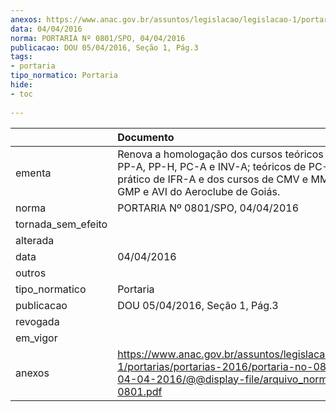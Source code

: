 ```yaml
---
anexos: https://www.anac.gov.br/assuntos/legislacao/legislacao-1/portarias/portarias-2016/portaria-no-0801-spo-04-04-2016/@@display-file/arquivo_norma/PA2016-0801.pdf
data: 04/04/2016
norma: PORTARIA Nº 0801/SPO, 04/04/2016
publicacao: DOU 05/04/2016, Seção 1, Pág.3
tags:
- portaria
tipo_normatico: Portaria
hide: 
- toc 
 
---
```


|                    | Documento                                                                                                                                                                                     |
|:-------------------|:----------------------------------------------------------------------------------------------------------------------------------------------------------------------------------------------|
| ementa             | Renova a homologação dos cursos teóricos e práticos de PP-A, PP-H, PC-A e INV-A; teóricos de PC-H e PLA-A; prático de IFR-A e dos cursos de CMV e MMA – CEL, GMP e AVI do Aeroclube de Goiás. |
| norma              | PORTARIA Nº 0801/SPO, 04/04/2016                                                                                                                                                              |
| tornada_sem_efeito |                                                                                                                                                                                               |
| alterada           |                                                                                                                                                                                               |
| data               | 04/04/2016                                                                                                                                                                                    |
| outros             |                                                                                                                                                                                               |
| tipo_normatico     | Portaria                                                                                                                                                                                      |
| publicacao         | DOU 05/04/2016, Seção 1, Pág.3                                                                                                                                                                |
| revogada           |                                                                                                                                                                                               |
| em_vigor           |                                                                                                                                                                                               |
| anexos             | https://www.anac.gov.br/assuntos/legislacao/legislacao-1/portarias/portarias-2016/portaria-no-0801-spo-04-04-2016/@@display-file/arquivo_norma/PA2016-0801.pdf                                |